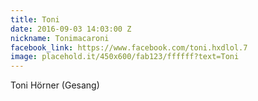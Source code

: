 ```yaml
---
title: Toni
date: 2016-09-03 14:03:00 Z
nickname: Tonimacaroni
facebook_link: https://www.facebook.com/toni.hxdlol.7
image: placehold.it/450x600/fab123/ffffff?text=Toni
---
```


Toni Hörner (Gesang)